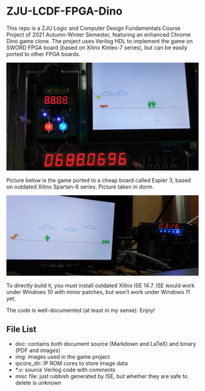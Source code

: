 # ZJU-LCDF-FPGA-Dino

This repo is a ZJU Logic and Computer Design Fundamentals Course Project of 2021 Autumn-Winter Semester, featuring an enhanced Chrome Dino game clone. The project uses Verilog HDL to implement the game on SWORD FPGA board (based on Xilinx Kintex-7 series), but can be easily ported to other FPGA boards. 

![](doc/k7dino.png)

Picture below is the game ported to a cheap board called Espier 3, based on outdated Xilinx Spartan-6 series. Picture taken in dorm. 

![](doc/s6dino.png)

To directly build it, you must install outdated Xilinx ISE 14.7. ISE would work under Windows 10 with minor patches, but won't work under Windows 11 yet. 

The code is well-documented (at least in my sense). Enjoy! 

## File List

- doc: contains both document source (Markdown and LaTeX) and binary (PDF and images)
- img: images used in the game project
- ipcore_dir: IP ROM cores to store image data
- *.v: source Verilog code with comments
- misc file: just rubbish generated by ISE, but whether they are safe to delete is unknown
